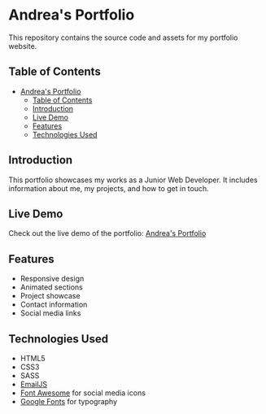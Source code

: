 # Andrea's Portfolio

This repository contains the source code and assets for my portfolio website.

## Table of Contents
- [Andrea's Portfolio](#andreas-portfolio)
  - [Table of Contents](#table-of-contents)
  - [Introduction](#introduction)
  - [Live Demo](#live-demo)
  - [Features](#features)
  - [Technologies Used](#technologies-used)

## Introduction

This portfolio showcases my works as a Junior Web Developer. It includes information about me, my projects, and how to get in touch.

## Live Demo

Check out the live demo of the portfolio: [Andrea's Portfolio](https://gear95.github.io/portfolio)

## Features

- Responsive design
- Animated sections
- Project showcase
- Contact information
- Social media links

## Technologies Used

- HTML5
- CSS3
- SASS 
- [EmailJS](https://emailjs.com/)
- [Font Awesome](https://fontawesome.com/) for social media icons
- [Google Fonts](https://fonts.google.com/) for typography
